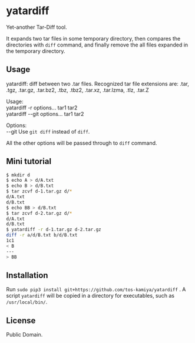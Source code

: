 # yatardiff

Yet-another Tar-Diff tool.

It expands two tar files in some temporary directory,
then compares the directories with `diff` command,
and finally remove the all files expanded in the temporary directory.

## Usage

yatardiff: diff between two .tar files.
Recognized tar file extensions are: .tar, .tgz, .tar.gz, .tar.bz2, .tbz, .tbz2, .tar.xz, .tar.lzma, .tlz, .tar.Z

Usage:  
  yatardiff -r options... tar1 tar2  
  yatardiff --git options... tar1 tar2  

Options:  
  --git     Use `git diff` instead of `diff`.  

All the other options will be passed through to `diff` command.

## Mini tutorial

```sh
$ mkdir d
$ echo A > d/A.txt
$ echo B > d/B.txt
$ tar zcvf d-1.tar.gz d/*
d/A.txt
d/B.txt
$ echo BB > d/B.txt
$ tar zcvf d-2.tar.gz d/*
d/A.txt
d/B.txt
$ yatardiff -r d-1.tar.gz d-2.tar.gz
diff -r a/d/B.txt b/d/B.txt
1c1
< B
---
> BB
```


## Installation

Run `sudo pip3 install git+https://github.com/tos-kamiya/yatardiff` .
A script `yatardiff` will be copied in a directory for executables, such as `/usr/local/bin/`.

## License

Public Domain.

